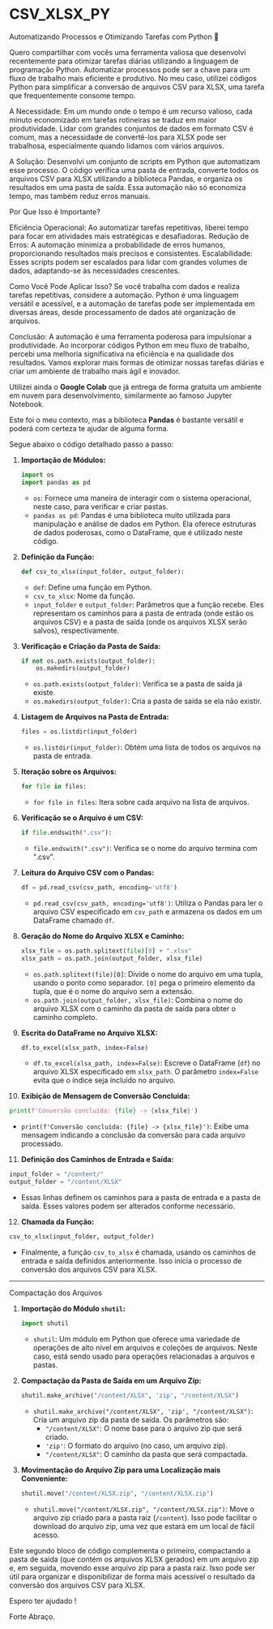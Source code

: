 # CSV_XLSX_PY

Automatizando Processos e Otimizando Tarefas com Python 🚀

Quero compartilhar com vocês uma ferramenta valiosa que desenvolvi recentemente para otimizar tarefas diárias utilizando a linguagem de programação Python. Automatizar processos pode ser a chave para um fluxo de trabalho mais eficiente e produtivo. No meu caso, utilizei códigos Python para simplificar a conversão de arquivos CSV para XLSX, uma tarefa que frequentemente consome tempo.

A Necessidade:
Em um mundo onde o tempo é um recurso valioso, cada minuto economizado em tarefas rotineiras se traduz em maior produtividade. Lidar com grandes conjuntos de dados em formato CSV é comum, mas a necessidade de convertê-los para XLSX pode ser trabalhosa, especialmente quando lidamos com vários arquivos.

A Solução:
Desenvolvi um conjunto de scripts em Python que automatizam esse processo. O código verifica uma pasta de entrada, converte todos os arquivos CSV para XLSX utilizando a biblioteca Pandas, e organiza os resultados em uma pasta de saída. Essa automação não só economiza tempo, mas também reduz erros manuais.

Por Que Isso é Importante?

Eficiência Operacional: Ao automatizar tarefas repetitivas, liberei tempo para focar em atividades mais estratégicas e desafiadoras.
Redução de Erros: A automação minimiza a probabilidade de erros humanos, proporcionando resultados mais precisos e consistentes.
Escalabilidade: Esses scripts podem ser escalados para lidar com grandes volumes de dados, adaptando-se às necessidades crescentes.

Como Você Pode Aplicar Isso?
Se você trabalha com dados e realiza tarefas repetitivas, considere a automação. Python é uma linguagem versátil e acessível, e a automação de tarefas pode ser implementada em diversas áreas, desde processamento de dados até organização de arquivos.

Conclusão:
A automação é uma ferramenta poderosa para impulsionar a produtividade. Ao incorporar códigos Python em meu fluxo de trabalho, percebi uma melhoria significativa na eficiência e na qualidade dos resultados. Vamos explorar mais formas de otimizar nossas tarefas diárias e criar um ambiente de trabalho mais ágil e inovador.

Utilizei ainda o **Google Colab** que já entrega de forma gratuita um ambiente em nuvem para desenvolvimento, similarmente ao famoso Jupyter Notebook.

Este foi o meu contexto, mas a biblioteca **Pandas** é bastante versátil e poderá com certeza te ajudar de alguma forma.


Segue abaixo o código detalhado passo a passo:


1. **Importação de Módulos:**
   ```python
   import os
   import pandas as pd
   ```
   - `os`: Fornece uma maneira de interagir com o sistema operacional, neste caso, para verificar e criar pastas.
   - `pandas as pd`: Pandas é uma biblioteca muito utilizada para manipulação e análise de dados em Python. Ela oferece estruturas de dados poderosas, como o DataFrame, que é utilizado neste código.

2. **Definição da Função:**
   ```python
   def csv_to_xlsx(input_folder, output_folder):
   ```
   - `def`: Define uma função em Python.
   - `csv_to_xlsx`: Nome da função.
   - `input_folder` e `output_folder`: Parâmetros que a função recebe. Eles representam os caminhos para a pasta de entrada (onde estão os arquivos CSV) e a pasta de saída (onde os arquivos XLSX serão salvos), respectivamente.

3. **Verificação e Criação da Pasta de Saída:**
   ```python
   if not os.path.exists(output_folder):
       os.makedirs(output_folder)
   ```
   - `os.path.exists(output_folder)`: Verifica se a pasta de saída já existe.
   - `os.makedirs(output_folder)`: Cria a pasta de saída se ela não existir.

4. **Listagem de Arquivos na Pasta de Entrada:**
   ```python
   files = os.listdir(input_folder)
   ```
   - `os.listdir(input_folder)`: Obtém uma lista de todos os arquivos na pasta de entrada.

5. **Iteração sobre os Arquivos:**
   ```python
   for file in files:
   ```
   - `for file in files`: Itera sobre cada arquivo na lista de arquivos.

6. **Verificação se o Arquivo é um CSV:**
   ```python
   if file.endswith(".csv"):
   ```
   - `file.endswith(".csv")`: Verifica se o nome do arquivo termina com ".csv".

7. **Leitura do Arquivo CSV com o Pandas:**
   ```python
   df = pd.read_csv(csv_path, encoding='utf8')
   ```
   - `pd.read_csv(csv_path, encoding='utf8')`: Utiliza o Pandas para ler o arquivo CSV especificado em `csv_path` e armazena os dados em um DataFrame chamado `df`.

8. **Geração do Nome do Arquivo XLSX e Caminho:**
   ```python
   xlsx_file = os.path.splitext(file)[0] + ".xlsx"
   xlsx_path = os.path.join(output_folder, xlsx_file)
   ```
   - `os.path.splitext(file)[0]`: Divide o nome do arquivo em uma tupla, usando o ponto como separador. `[0]` pega o primeiro elemento da tupla, que é o nome do arquivo sem a extensão.
   - `os.path.join(output_folder, xlsx_file)`: Combina o nome do arquivo XLSX com o caminho da pasta de saída para obter o caminho completo.

9. **Escrita do DataFrame no Arquivo XLSX:**
   ```python
   df.to_excel(xlsx_path, index=False)
   ```
   - `df.to_excel(xlsx_path, index=False)`: Escreve o DataFrame (`df`) no arquivo XLSX especificado em `xlsx_path`. O parâmetro `index=False` evita que o índice seja incluído no arquivo.

10. **Exibição de Mensagem de Conversão Concluída:**
   ```python
   print(f'Conversão concluída: {file} -> {xlsx_file}')
   ```
   - `print(f'Conversão concluída: {file} -> {xlsx_file}')`: Exibe uma mensagem indicando a conclusão da conversão para cada arquivo processado.

11. **Definição dos Caminhos de Entrada e Saída:**
   ```python
   input_folder = "/content/"
   output_folder = "/content/XLSX"
   ```
   - Essas linhas definem os caminhos para a pasta de entrada e a pasta de saída. Esses valores podem ser alterados conforme necessário.

12. **Chamada da Função:**
   ```python
   csv_to_xlsx(input_folder, output_folder)
   ```
   - Finalmente, a função `csv_to_xlsx` é chamada, usando os caminhos de entrada e saída definidos anteriormente. Isso inicia o processo de conversão dos arquivos CSV para XLSX.


---------------------------------------------------------------------------------------------------------------------------------------
Compactação dos Arquivos 

1. **Importação do Módulo `shutil`:**
   ```python
   import shutil
   ```
   - `shutil`: Um módulo em Python que oferece uma variedade de operações de alto nível em arquivos e coleções de arquivos. Neste caso, está sendo usado para operações relacionadas a arquivos e pastas.

2. **Compactação da Pasta de Saída em um Arquivo Zip:**
   ```python
   shutil.make_archive("/content/XLSX", 'zip', "/content/XLSX")
   ```
   - `shutil.make_archive("/content/XLSX", 'zip', "/content/XLSX")`: Cria um arquivo zip da pasta de saída. Os parâmetros são:
      - `"/content/XLSX"`: O nome base para o arquivo zip que será criado.
      - `'zip'`: O formato do arquivo (no caso, um arquivo zip).
      - `"/content/XLSX"`: O caminho da pasta que será compactada.

3. **Movimentação do Arquivo Zip para uma Localização mais Conveniente:**
   ```python
   shutil.move("/content/XLSX.zip", "/content/XLSX.zip")
   ```
   - `shutil.move("/content/XLSX.zip", "/content/XLSX.zip")`: Move o arquivo zip criado para a pasta raiz (`/content`). Isso pode facilitar o download do arquivo zip, uma vez que estará em um local de fácil acesso.

Este segundo bloco de código complementa o primeiro, compactando a pasta de saída (que contém os arquivos XLSX gerados) em um arquivo zip e, em seguida, movendo esse arquivo zip para a pasta raiz. Isso pode ser útil para organizar e disponibilizar de forma mais acessível o resultado da conversão dos arquivos CSV para XLSX.

Espero ter ajudado !

Forte Abraço.
